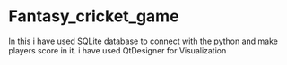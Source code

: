 # Fantasy_cricket_game
In this i have used SQLite database to connect with the python and make players score in it. i have used QtDesigner for Visualization 
